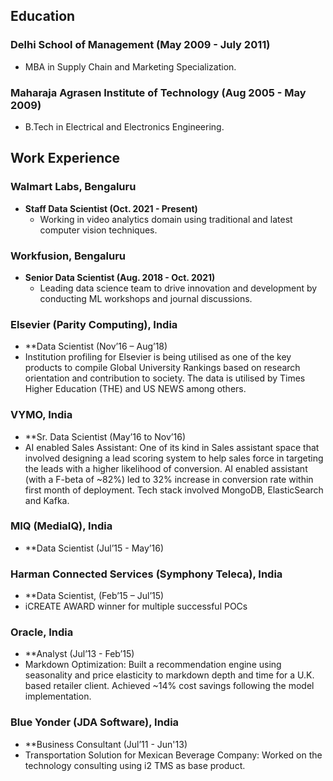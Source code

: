 
## Education
### Delhi School of Management (May 2009 - July 2011)
* MBA in Supply Chain and Marketing Specialization.

### Maharaja Agrasen Institute of Technology (Aug 2005 - May 2009)
* B.Tech in Electrical and Electronics Engineering.

## Work Experience
### Walmart Labs, Bengaluru
* **Staff Data Scientist (Oct. 2021 - Present)**
   * Working in video analytics domain using traditional and latest computer vision techniques. 

### Workfusion, Bengaluru
* **Senior Data Scientist (Aug. 2018 - Oct. 2021)**
    * Leading data science team to drive innovation and development by conducting ML workshops and journal discussions.

### Elsevier (Parity Computing), India 
* **Data Scientist (Nov’16 – Aug’18) 
* Institution profiling for Elsevier is being utilised as one of the key products to compile Global University Rankings  based on research orientation and contribution to society. The data is utilised by Times Higher Education (THE)  and US NEWS among others. 
	
### VYMO, India 
* **Sr. Data Scientist (May’16 to Nov’16) 
* AI enabled Sales Assistant: One of its kind in Sales assistant space that involved designing a lead scoring system  to help sales force in targeting the leads with a higher likelihood of conversion. AI enabled assistant (with a F-beta  of ~82%) led to 32% increase in conversion rate within first month of deployment. Tech stack involved MongoDB,  ElasticSearch and Kafka. 

### MIQ (MediaIQ), India 
* **Data Scientist (Jul’15 - May’16) 

### Harman Connected Services (Symphony Teleca), India 
* **Data Scientist, (Feb’15 – Jul’15) 
* iCREATE AWARD winner for multiple successful POCs 

### Oracle, India 
* **Analyst (Jul’13 - Feb’15) 
* Markdown  Optimization: Built  a  recommendation  engine  using  seasonality  and  price  elasticity  to  markdown  depth and time for a U.K. based retailer client.  Achieved ~14% cost savings following the model implementation. 

### Blue Yonder (JDA Software), India 
* **Business Consultant (Jul’11 - Jun'13) 
* Transportation Solution for Mexican Beverage Company: Worked on the technology consulting using i2 TMS as  base product. 


